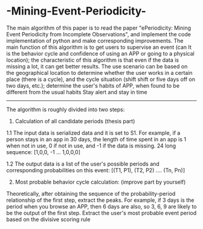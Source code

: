 # -Mining-Event-Periodicity-
The main algorithm of this paper is to read the paper "ePeriodicity: Mining Event Periodicity from Incomplete Observations", and implement the code implementation of python and make corresponding improvements. The main function of this algorithm is to get users to supervise an event (can It is the behavior cycle and confidence of using an APP or going to a physical location); the characteristic of this algorithm is that even if the data is missing a lot, it can get better results. The use scenario can be based on the geographical location to determine whether the user works in a certain place (there is a cycle), and the cycle situation (shift shift or five days off on two days, etc.); determine the user's habits of APP, when found to be different from the usual habits Stay alert and stay in time
***
The algorithm is roughly divided into two steps:

1. Calculation of all candidate periods (thesis part)

1.1 The input data is serialized data and it is set to S1. For example, if a person stays in an app in 30 days, the length of time spent in an app is 1 when not in use, 0 if not in use, and -1 if the data is missing. 24 long sequence: [1,0,0, -1 ... 1,0,0,0]

1.2 The output data is a list of the user's possible periods and corresponding probabilities on this event: [(T1, P1), (T2, P2) .... (Tn, Pn)]

2. Most probable behavior cycle calculation: (improve part by yourself)

Theoretically, after obtaining the sequence of the probability-period relationship of the first step, extract the peaks. For example, if 3 days is the period when you browse an APP, then 6 days are also, so 3, 6, 9 are likely to be the output of the first step. Extract the user's most probable event period based on the divisive scoring rule
